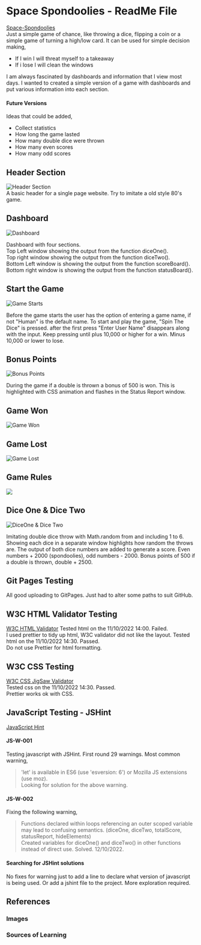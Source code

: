 # Space Spondoolies - ReadMe File   
[Space-Spondoolies](https://gisjim.github.io/space-spondoolies/)      
Just a simple game of chance, like throwing a dice, flipping a coin or a simple game of turning a high/low card. It can be used for simple decision making,   
- If I win I will threat myself to a takeaway
- If i lose I will clean the windows   

I am always fascinated by dashboards and information that I view most days. I wanted to created a simple version of a game with dashboards and put various information into each section.     

#### Future Versions   
Ideas that could be added,   
- Collect statistics   
- How long the game lasted       
- How many double dice were thrown    
- How many even scores    
- How many odd scores    

## Header Section       

![Header Section](/assets/images/readme/Heading.png)    
A basic header for a single page website. Try to imitate a old style 80's game.   

## Dashboard     

![Dashboard](/assets/images/readme/DashBoard.png)    

Dashboard with four sections.   
Top Left window showing the output from the function diceOne().     
Top right window showing the output from the function diceTwo().     
Bottom Left window is showing the output from the function scoreBoard().    
Bottom right window is showing the output from the function statusBoard().    

## Start the Game   

![Game Starts](/assets/images/readme/GameStart.png)    

Before the game starts the user has the option of entering a game name, if not "Human" is the default name. To start and play the game, "Spin The Dice" is pressed. after the first press "Enter User Name" disappears along with the input. Keep pressing until plus 10,000 or higher for a win. Minus 10,000 or lower to lose.     

## Bonus Points    

![Bonus Points](/assets/images/readme/BonusPoints.png)    

During the game if a double is thrown a bonus of 500 is won. This is highlighted with CSS animation and flashes in the Status Report window.     

## Game Won    

![Game Won](/assets/images/readme/GameWon.png)    

## Game Lost    

![Game Lost](/assets/images/readme/GameLost.png)     

## Game Rules     

![](/assets/images/readme/GameRules.png)     



## Dice One & Dice Two     

![DiceOne & Dice Two](/assets/images/readme/DashBoardDiceOneTwo.png)    

Imitating double dice throw with Math.random from and including 1 to 6. Showing each dice in 
a separate window highlights how random the throws are. The output of both dice numbers are added to generate a score. Even numbers + 2000 (spondoolies), odd numbers - 2000.
Bonus points of 500 if a double is thrown, double + 2500.    






## Git Pages Testing   
All good uploading to GitPages. Just had to alter some paths to suit GitHub.    

## W3C HTML Validator Testing   
[W3C HTML Validator](https://validator.w3.org/)
Tested html on the 11/10/2022 14:00. Failed.         
I used prettier to tidy up html, W3C validator did not like the layout.
Tested html on the 11/10/2022 14:30. Passed.   
Do not use Prettier for html formatting.

## W3C CSS Testing    
[W3C CSS JigSaw Validator](https://jigsaw.w3.org/css-validator/)     
Tested css on the 11/10/2022 14:30. Passed.    
Prettier works ok with CSS.    

## JavaScript Testing - JSHint    
[JavaScript Hint](https://jshint.com/)   

#### JS-W-001    
Testing javascript with JSHint. First round 29 warnings. Most common warning,    
> 'let' is available in ES6 (use 'esversion: 6') or Mozilla JS extensions (use moz).   
Looking for solution for the above warning.    

#### JS-W-002    
Fixing the following warning,   
> Functions declared within loops referencing an outer scoped variable may lead to confusing semantics. (diceOne, diceTwo, totalScore, statusReport, hideElements)    
Created variables for diceOne() and diceTwo() in other functions instead of direct use. Solved. 12/10/2022.     

#### Searching for JSHint solutions   
No fixes for warning just to add a line to declare what version of javascript is being used. Or add
a jshint file to the project. More exploration required.   

## References     

### Images   

### Sources of Learning    




